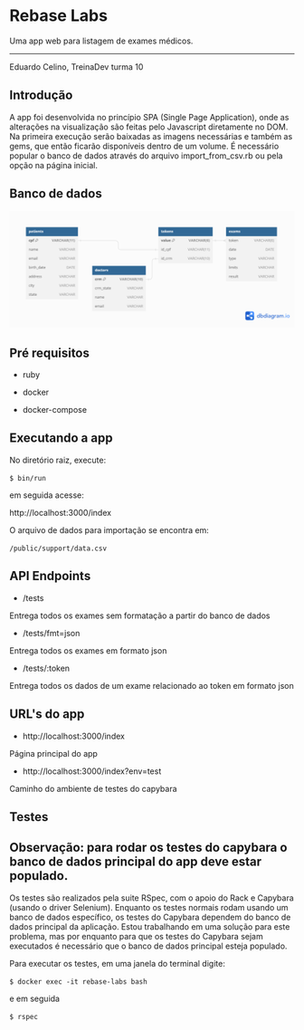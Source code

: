 # Rebase Labs

Uma app web para listagem de exames médicos.

---

Eduardo Celino, TreinaDev turma 10

## Introdução

A app foi desenvolvida no princípio SPA (Single Page Application), onde as alterações na visualização são feitas pelo Javascript diretamente no DOM. Na primeira execução serão baixadas as imagens necessárias e também as gems, que então ficarão disponíveis dentro de um volume. É necessário popular o banco de dados através do arquivo import_from_csv.rb ou pela opção na página inicial.

## Banco de dados

![imagem bd](/internal/rebase_labs.png)

## Pré requisitos

- ruby

- docker

- docker-compose

## Executando a app

No diretório raiz, execute:

`$ bin/run`

em seguida acesse:

http://localhost:3000/index

O arquivo de dados para importação se encontra em:

`/public/support/data.csv`

## API Endpoints

- /tests

Entrega todos os exames sem formatação a partir do banco de dados

- /tests/fmt=json

Entrega todos os exames em formato json

- /tests/:token

Entrega todos os dados de um exame relacionado ao token em formato json

## URL's do app

- http://localhost:3000/index

Página principal do app

- http://localhost:3000/index?env=test

Caminho do ambiente de testes do capybara

## Testes

## Observação: para rodar os testes do capybara o banco de dados principal do app deve estar populado.

Os testes são realizados pela suite RSpec, com o apoio do Rack e Capybara (usando o driver Selenium). Enquanto os testes normais rodam usando um banco de dados específico, os testes do Capybara dependem do banco de dados principal da aplicação. Estou trabalhando em uma solução para este problema, mas por enquanto para que os testes do Capybara sejam executados é necessário que o banco de dados principal esteja populado.

Para executar os testes, em uma janela do terminal digite:

`$ docker exec -it rebase-labs bash`

e em seguida

`$ rspec`